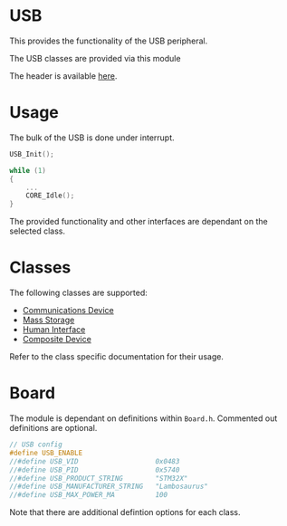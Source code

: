 # USB
This provides the functionality of the USB peripheral.

The USB classes are provided via this module

The header is available [here](../Lib/USB.h).

# Usage

The bulk of the USB is done under interrupt.

```c
USB_Init();

while (1)
{
    ...
    CORE_Idle();
}
```

The provided functionality and other interfaces are dependant on the selected class.

# Classes
The following classes are supported:
* [Communications Device](usb_class/CDC.md)
* [Mass Storage](usb_class/MSC.md)
* [Human Interface](usb_class/HID.md)
* [Composite Device](usb_class/Composite.md)

Refer to the class specific documentation for their usage.

# Board

The module is dependant on definitions within `Board.h`. Commented out definitions are optional.

```c
// USB config
#define USB_ENABLE
//#define USB_VID				    0x0483
//#define USB_PID				    0x5740
//#define USB_PRODUCT_STRING		"STM32X"
//#define USB_MANUFACTURER_STRING	"Lambosaurus"
//#define USB_MAX_POWER_MA          100
```

Note that there are additional defintion options for each class.
